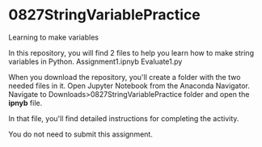 # 0827StringVariablePractice
Learning to make variables

In this repository, you will find 2 files to help you learn how to make string variables in Python.
  Assignment1.ipnyb
  Evaluate1.py

When you download the repository, you'll create a folder with the two needed files in it.
Open Jupyter Notebook from the Anaconda Navigator.
Navigate to Downloads>0827StringVariablePractice folder and open the <b>ipnyb</b> file.

In that file, you'll find detailed instructions for completing the activity.

You do not need to submit this assignment.
